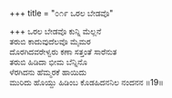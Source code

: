 +++
title = "೦೧೯ ಒರಲ ಬೇಡವೊ"

+++
ಒರಲ ಬೇಡವೊ ಕುನ್ನಿ ಮೆಲ್ಲನೆ  
ತರುಬಿ ಕಾದುವುದೆಲವೊ ಮೈಮರ  
ದೊರಗಿದವರೇಳ್ವರು ಕಣಾ ಸತ್ತಂತೆ ಸಾರೆನುತ   
ತರುಬಿ ಹಿಡಿದಾ ಭೀಮ ಬೆನ್ನಿನೊ  
ಳೆರಗಿದನು ಹೆಮ್ಮರಕೆ ಹಾಯಿದು  
ಮುರಿದು ಹೊಯ್ದು ಹಿಡಿಂಬ ಕೊಡಹಿದನನಿಲ ನಂದನನ     ॥19॥